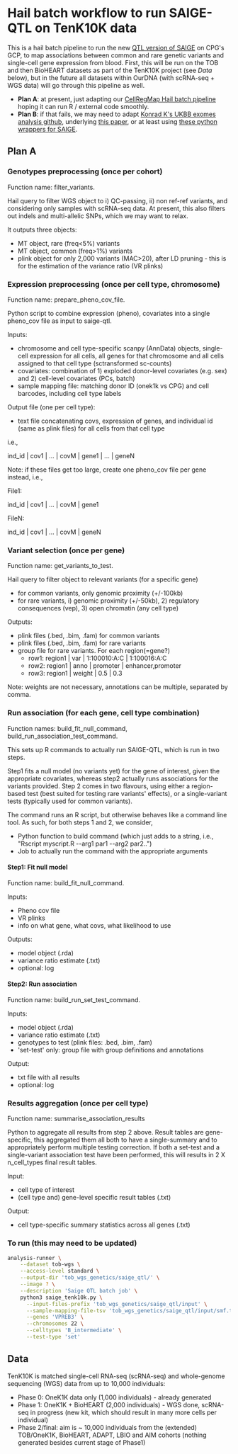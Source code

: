 # Hail batch workflow to run SAIGE-QTL on TenK10K data

This is a hail batch pipeline to run the new [QTL version of SAIGE](https://github.com/weizhou0/qtl) on CPG's GCP, to map associations between common and rare genetic variants and single-cell gene expression from blood.
First, this will be run on the TOB and then BioHEART datasets as part of the TenK10K project (see *Data* below), but in the future all datasets within OurDNA (with scRNA-seq + WGS data) will go through this pipeline as well.

* **Plan A**: at present, just adapting our [CellRegMap Hail batch pipeline](https://github.com/populationgenomics/cellregmap-pipeline/blob/main/batch.py) hoping it can run R / external code smoothly.
* **Plan B**: if that fails, we may need to adapt [Konrad K's UKBB exomes analysis github](https://github.com/Nealelab/ukb_exomes), underlying [this paper](https://www.sciencedirect.com/science/article/pii/S2666979X22001100), or at least using [these python wrappers for SAIGE](https://github.com/Nealelab/ukb_common/blob/master/utils/saige_pipeline.py).

## Plan A

### Genotypes preprocessing (once per cohort)

Function name: filter_variants.

Hail query to filter WGS object to i) QC-passing, ii) non ref-ref variants, and considering only samples with scRNA-seq data.
At present, this also filters out indels and multi-allelic SNPs, which we may want to relax.

It outputs three objects:

* MT object, rare (freq<5%) variants
* MT object, common (freq>1%) variants
* plink object for only 2,000 variants (MAC>20), after LD pruning - this is for the estimation of the variance ratio (VR plinks)

<!-- # skip for now - unrelated individuals
* SAIGE R script to create sparse GRM
  * just once for all individuals, all variants after LD-pruning, and MAF>1% -->

### Expression preprocessing (once per cell type, chromosome)

Function name: prepare_pheno_cov_file.

Python script to combine expression (pheno), covariates into a single pheno_cov file as input to saige-qtl.

Inputs:

* chromosome and cell type-specific scanpy (AnnData) objects, single-cell expression for all cells, all genes for that chromosome and all cells assigned to that cell type (sctransformed sc-counts)
* covariates: combination of 1) exploded donor-level covariates (e.g. sex) and 2) cell-level covariates (PCs, batch)
* sample mapping file: matching donor ID (onek1k vs CPG) and cell barcodes, including cell type labels

Output file (one per cell type):

* text file concatenating covs, expression of genes, and individual id (same as plink files) for all cells from that cell type

i.e.,

ind_id | cov1 | ... | covM | gene1 | ... | geneN

Note: if these files get too large, create one pheno_cov file per gene instead, i.e.,

File1:

ind_id | cov1 | ... | covM | gene1

FileN:

ind_id | cov1 | ... | covM | geneN

### Variant selection (once per gene)

Function name: get_variants_to_test.

Hail query to filter object to relevant variants (for a specific gene)

* for common variants, only genomic proximity (+/-100kb)
* for rare variants, i) genomic proximity (+/-50kb), 2) regulatory consequences (vep), 3) open chromatin (any cell type)

Outputs:

* plink files (.bed, .bim, .fam) for common variants
* plink files (.bed, .bim, .fam) for rare variants
* group file for rare variants. For each region(=gene?)
  * row1: region1 | var    | 1:100010:A:C | 1:100016:A:C
  * row2: region1 | anno   | promoter     | enhancer,promoter
  * row3: region1 | weight | 0.5          | 0.3

Note: weights are not necessary, annotations can be multiple, separated by comma.

### Run association (for each gene, cell type combination)

Function names: build_fit_null_command, build_run_association_test_command.

This sets up R commands to actually run SAIGE-QTL, which is run in two steps.

Step1 fits a null model (no variants yet) for the gene of interest, given the appropriate covariates, whereas step2 actually runs associations for the variants provided.
Step 2 comes in two flavours, using either a region-based test (best suited for testing rare variants' effects), or a single-variant tests (typically used for common variants).

The command runs an R script, but otherwise behaves like a command line tool.
As such, for both steps 1 and 2, we consider,

  * Python function to build command (which just adds to a string, i.e., "Rscript myscript.R --arg1 par1 --arg2 par2..")
  * Job to actually run the command with the appropriate arguments

#### Step1: Fit null model

Function name: build_fit_null_command.

Inputs:

* Pheno cov file
* VR plinks
* info on what gene, what covs, what likelihood to use

Outputs:

* model object (.rda)
* variance ratio estimate (.txt)
* optional: log

#### Step2: Run association

Function name: build_run_set_test_command.

Inputs:

* model object (.rda)
* variance ratio estimate (.txt)
* genotypes to test (plink files: .bed, .bim, .fam)
* 'set-test' only: group file with group definitions and annotations

Output:

* txt file with all results
* optional: log

### Results aggregation (once per cell type)

Function name: summarise_association_results

Python to aggregate all results from step 2 above.
Result tables are gene-specific, this aggregated them all both to have a single-summary and to appropriately perform multiple testing correction.
If both a set-test and a single-variant association test have been performed, this will results in 2 X n_cell_types final result tables.

Input:

* cell type of interest
* (cell type and) gene-level specific result tables (.txt)

Output:

* cell type-specific summary statistics across all genes (.txt)

### To run (this may need to be updated)

```bash
analysis-runner \
    --dataset tob-wgs \
    --access-level standard \
    --output-dir 'tob_wgs_genetics/saige_qtl/' \
    --image ? \
    --description 'Saige QTL batch job' \
    python3 saige_tenk10k.py \
      --input-files-prefix 'tob_wgs_genetics/saige_qtl/input' \
      --sample-mapping-file-tsv 'tob_wgs_genetics/saige_qtl/input/smf.tsv' \
      --genes 'VPREB3' \
      --chromosomes 22 \
      --celltypes 'B_intermediate' \
      --test-type 'set'
```

## Data

TenK10K is matched single-cell RNA-seq (scRNA-seq) and whole-genome sequencing (WGS) data from up to 10,000 individuals:

* Phase 0: OneK1K data only (1,000 individuals) - already generated
* Phase 1: OneK1K + BioHEART (2,000 individuals) - WGS done, scRNA-seq in progress (new kit, which should result in many more cells per individual)
* Phase 2/final: aim is ~ 10,000 individuals from the (extended) TOB/OneK1K, BioHEART, ADAPT, LBIO and AIM cohorts (nothing generated besides current stage of Phase1)
